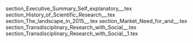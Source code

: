 section_Executive_Summary_Self_explanatory__.tex
section_History_of_Scientific_Research__.tex
section_The_landscape_in_2015__.tex
section_Market_Need_for_and__.tex
section_Transdisciplinary_Research_with_Social__.tex
section_Transdisciplinary_Research_with_Social__1.tex